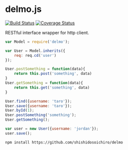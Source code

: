 # delmo.js
[![Build Status](https://travis-ci.org/shishidosoichiro/delmo.svg?branch=master)](https://travis-ci.org/shishidosoichiro/delmo)
[![Coverage Status](https://coveralls.io/repos/github/shishidosoichiro/delmo/badge.svg?branch=master)](https://coveralls.io/github/shishidosoichiro/delmo?branch=master)

RESTful interface wrapper for http client.


```js
var Model = require('delmo');

var User = Model.inherits({
	req: req.cd('user')
});

User.postSomething = function(data){
	return this.post('something', data)
}
User.getSomething = function(data){
	return this.get('something', data)
}

User.find({username: 'taro'});
User.save({username: 'taro'});
User.byId(1);
User.postSomething('something');
User.getSomething();

var user = new User({username: 'jordan'});
user.save();
```

```sh
npm install https://github.com/shishidosoichiro/delmo
```
